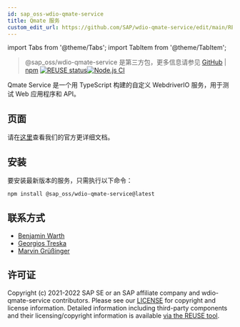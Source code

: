 ```yaml
---
id: sap_oss-wdio-qmate-service
title: Qmate 服务
custom_edit_url: https://github.com/SAP/wdio-qmate-service/edit/main/README.md
---
```


import Tabs from '@theme/Tabs';
import TabItem from '@theme/TabItem';

> @sap_oss/wdio-qmate-service 是第三方包，更多信息请参见 [GitHub](https://github.com/SAP/wdio-qmate-service) | [npm](https://www.npmjs.com/package/@sap_oss/wdio-qmate-service)
[![REUSE status](https://api.reuse.software/badge/github.com/SAP/wdio-qmate-service)](https://api.reuse.software/info/github.com/SAP/wdio-qmate-service)[![Node.js CI](https://github.com/SAP/wdio-qmate-service/actions/workflows/node.js.yml/badge.svg)](https://github.com/SAP/wdio-qmate-service/actions/workflows/node.js.yml)

Qmate Service 是一个用 TypeScript 构建的自定义 WebdriverIO 服务，用于测试 Web 应用程序和 API。

## 页面
请在[这里](https://sap.github.io/wdio-qmate-service/)查看我们的官方更详细文档。

## 安装
要安装最新版本的服务，只需执行以下命令：
```bash
npm install @sap_oss/wdio-qmate-service@latest
```

## 联系方式
- [Benjamin Warth](mailto:benjamin.warth@sap.com)
- [Georgios Treska](mailto:georgios.treska@sap.com)
- [Marvin Grüßinger](mailto:marvin.gruessinger@sap.com)


## 许可证
Copyright (c) 2021-2022 SAP SE or an SAP affiliate company and wdio-qmate-service contributors. Please see our [LICENSE](https://github.com/SAP/wdio-qmate-service/blob/main/./LICENSES/Apache-2.0.txt) for copyright and license information. Detailed information including third-party components and their licensing/copyright information is available [via the REUSE tool](https://api.reuse.software/info/github.com/SAP/wdio-qmate-service).